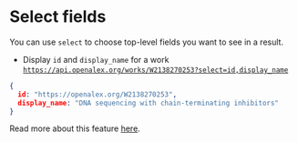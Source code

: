 # Select fields

You can use `select` to choose top-level fields you want to see in a result.

* Display `id` and `display_name` for a work\
  [`https://api.openalex.org/works/W2138270253?select=id,display_name`](https://api.openalex.org/works/W2138270253?select=id,display_name)

```json
{
  id: "https://openalex.org/W2138270253",
  display_name: "DNA sequencing with chain-terminating inhibitors"
}
```

Read more about this feature [here](../get-lists-of-entities/select-fields.md).
